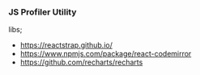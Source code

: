 ### JS Profiler Utility

libs;

- https://reactstrap.github.io/
- https://www.npmjs.com/package/react-codemirror
- https://github.com/recharts/recharts
